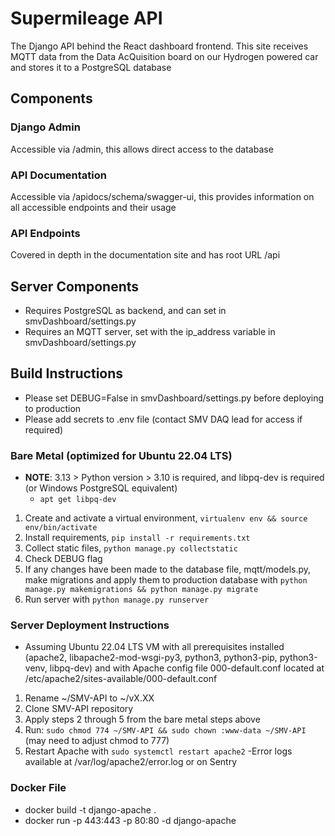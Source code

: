 # Supermileage API 
The Django API behind the React dashboard frontend. This site receives MQTT data from the Data AcQuisition board on our Hydrogen powered car and stores it to a PostgreSQL database
## Components
### Django Admin
Accessible via /admin, this allows direct access to the database
### API Documentation
Accessible via /apidocs/schema/swagger-ui, this provides information on all accessible endpoints and their usage
### API Endpoints
Covered in depth in the documentation site and has root URL /api
## Server Components
- Requires PostgreSQL as backend, and can set in smvDashboard/settings.py
- Requires an MQTT server, set with the ip_address variable in smvDashboard/settings.py
## Build Instructions
- Please set DEBUG=False in smvDashboard/settings.py before deploying to production
- Please add secrets to .env file (contact SMV DAQ lead for access if required)
### Bare Metal (optimized for Ubuntu 22.04 LTS)
- **NOTE**: 3.13 > Python version > 3.10 is required, and libpq-dev is required (or Windows PostgreSQL equivalent)
	- `apt get libpq-dev`
1. Create and activate a virtual environment, `virtualenv env && source env/bin/activate`
2. Install requirements, `pip install -r requirements.txt`
3. Collect static files, `python manage.py collectstatic`
4. Check DEBUG flag
5. If any changes have been made to the database file, mqtt/models.py, make migrations and apply them to production database with `python manage.py makemigrations && python manage.py migrate`
6. Run server with `python manage.py runserver`
### Server Deployment Instructions
- Assuming Ubuntu 22.04 LTS VM with all prerequisites installed (apache2, libapache2-mod-wsgi-py3, python3, python3-pip, python3-venv, libpq-dev) and with Apache config file 000-default.conf located at /etc/apache2/sites-available/000-default.conf
1. Rename ~/SMV-API to ~/vX.XX
2. Clone SMV-API repository
3. Apply steps 2 through 5 from the bare metal steps above
4. Run: `sudo chmod 774 ~/SMV-API && sudo chown :www-data ~/SMV-API` (may need to adjust chmod to 777)
5. Restart Apache with `sudo systemctl restart apache2`
	-Error logs available at /var/log/apache2/error.log or on Sentry 
### Docker File
-  docker build -t django-apache .
-  docker run -p 443:443 -p 80:80 -d django-apache
